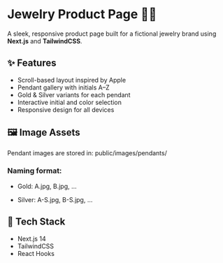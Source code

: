 # Jewelry Product Page 🧿💍

A sleek, responsive product page built for a fictional jewelry brand using **Next.js** and **TailwindCSS**.

## ✨ Features

- Scroll-based layout inspired by Apple
- Pendant gallery with initials A–Z
- Gold & Silver variants for each pendant
- Interactive initial and color selection
- Responsive design for all devices

## 🖼️ Image Assets

Pendant images are stored in:
public/images/pendants/

### Naming format:

- Gold: A.jpg, B.jpg, ...

- Silver: A-S.jpg, B-S.jpg, ...


## 🚀 Tech Stack

- Next.js 14
- TailwindCSS
- React Hooks
